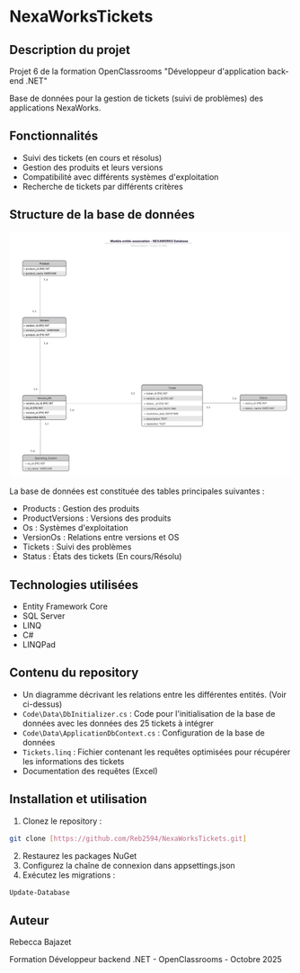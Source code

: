 # NexaWorksTickets

## Description du projet
Projet 6 de la formation OpenClassrooms "Développeur d'application back-end .NET"

Base de données pour la gestion de tickets (suivi de problèmes) des applications NexaWorks.

## Fonctionnalités
- Suivi des tickets (en cours et résolus)
- Gestion des produits et leurs versions
- Compatibilité avec différents systèmes d'exploitation
- Recherche de tickets par différents critères

## Structure de la base de données
![MCD](https://github.com/Reb2594/NexaWorksTickets/blob/main/Documentation/Mod%C3%A8le-entit%C3%A9-association.png)

La base de données est constituée des tables principales suivantes :
- Products : Gestion des produits
- ProductVersions : Versions des produits
- Os : Systèmes d'exploitation
- VersionOs : Relations entre versions et OS
- Tickets : Suivi des problèmes
- Status : États des tickets (En cours/Résolu)

## Technologies utilisées
- Entity Framework Core
- SQL Server
- LINQ
- C#
- LINQPad

## Contenu du repository
- Un diagramme décrivant les relations entre les différentes entités. (Voir ci-dessus)
- `Code\Data\DbInitializer.cs` : Code pour l'initialisation de la base de données avec les données des 25 tickets à intégrer
- `Code\Data\ApplicationDbContext.cs` : Configuration de la base de données
- `Tickets.linq` : Fichier contenant les requêtes optimisées pour récupérer les informations des tickets
- Documentation des requêtes (Excel)

## Installation et utilisation
1. Clonez le repository :
```bash
git clone [https://github.com/Reb2594/NexaWorksTickets.git]
```

2. Restaurez les packages NuGet
3. Configurez la chaîne de connexion dans appsettings.json
4. Exécutez les migrations :
```bash
Update-Database
```

## Auteur
Rebecca Bajazet

Formation Développeur backend .NET - OpenClassrooms - Octobre 2025
